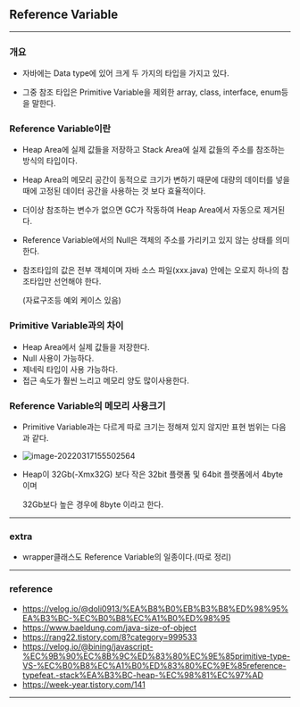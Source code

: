 ## Reference Variable

----

### 개요

- 자바에는 Data type에 있어 크게 두 가지의 타입을 가지고 있다.

- 그중 참조 타입은 Primitive Variable을 제외한 array, class, interface, enum등을 말한다.

### Reference Variable이란

- Heap Area에 실제 값들을 저장하고 Stack Area에 실제 값들의 주소를 참조하는 방식의 타입이다.

- Heap Area의 메모리 공간이 동적으로 크기가 변하기 때문에 대량의 데이터를 넣을 때에 고정된 데이터 공간을 사용하는 것 보다 효율적이다.

- 더이상 참조하는 변수가 없으면 GC가 작동하여 Heap Area에서 자동으로 제거된다.

- Reference Variable에서의 Null은 객체의 주소를 가리키고 있지 않는 상태를 의미한다.

- 참조타입의 값은 전부 객체이며 자바 소스 파일(xxx.java) 안에는 오로지 하나의 참조타입만 선언해야 한다.

  (자료구조등 예외 케이스 있음)

### Primitive Variable과의 차이

- Heap Area에서 실제 값들을 저장한다.
- Null 사용이 가능하다.
- 제네릭 타입이 사용 가능하다.
- 접근 속도가 훨씬 느리고 메모리 양도 많이사용한다.

### Reference Variable의 메모리 사용크기

- Primitive Variable과는 다르게 따로 크기는 정해져 있지 않지만 표현 범위는 다음과 같다.

- ![image-20220317155502564](C:\Users\user\AppData\Roaming\Typora\typora-user-images\image-20220317155502564.png)

- Heap이 32Gb(-Xmx32G) 보다 작은 32bit 플랫폼 및 64bit 플랫폼에서 4byte 이며

  32Gb보다 높은 경우에 8byte 이라고 한다.

---

### extra

- wrapper클래스도 Reference Variable의 일종이다.(따로 정리)

---

### reference

- https://velog.io/@doli0913/%EA%B8%B0%EB%B3%B8%ED%98%95%EA%B3%BC-%EC%B0%B8%EC%A1%B0%ED%98%95
- https://www.baeldung.com/java-size-of-object
- https://rang22.tistory.com/8?category=999533
- https://velog.io/@bining/javascript-%EC%9B%90%EC%8B%9C%ED%83%80%EC%9E%85primitive-type-VS-%EC%B0%B8%EC%A1%B0%ED%83%80%EC%9E%85reference-typefeat.-stack%EA%B3%BC-heap-%EC%98%81%EC%97%AD
- https://week-year.tistory.com/141

----

